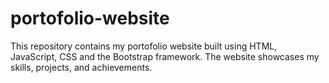 # portofolio-website
This repository contains my portofolio website built using HTML, JavaScript, CSS and the Bootstrap framework. The website showcases my skills, projects, and achievements.
